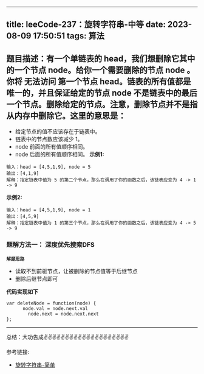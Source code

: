
---
title: leeCode-237：旋转字符串-中等
date: 2023-08-09 17:50:51
tags: 算法
---
<meta name="referrer" content="no-referrer"/>

## 题目描述：有一个单链表的 head，我们想删除它其中的一个节点 node。给你一个需要删除的节点 node 。你将 无法访问 第一个节点  head。链表的所有值都是 唯一的，并且保证给定的节点 node 不是链表中的最后一个节点。删除给定的节点。注意，删除节点并不是指从内存中删除它。这里的意思是：

* 给定节点的值不应该存在于链表中。
* 链表中的节点数应该减少 1。
* node 前面的所有值顺序相同。
* node 后面的所有值顺序相同。
**示例1:**


```
输入：head = [4,5,1,9], node = 5
输出：[4,1,9]
解释：指定链表中值为 5 的第二个节点，那么在调用了你的函数之后，该链表应变为 4 -> 1 -> 9
```

**示例2:**
```
输入：head = [4,5,1,9], node = 1
输出：[4,5,9]
解释：指定链表中值为 1 的第三个节点，那么在调用了你的函数之后，该链表应变为 4 -> 5 -> 9
```

### 题解方法一： 深度优先搜索DFS

**`解题思路`**


* 读取不到前驱节点，让被删除的节点值等于后继节点
* 删除后继节点即可


**代码实现如下**
```
var deleteNode = function(node) {
      node.val = node.next.val
        node.next = node.next.next
};
```

 ---
总结：大功告成✌️✌️✌️✌️✌️✌️✌️✌️✌️✌️✌️✌️✌️✌️✌️✌️✌️✌️✌️✌️

参考链接:
* [旋转字符串-简单](https://leetcode.cn/problems/rotate-string/description/)